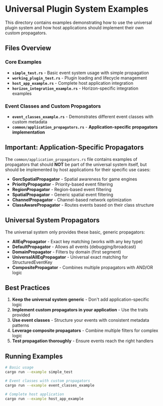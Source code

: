 # Universal Plugin System Examples

This directory contains examples demonstrating how to use the universal plugin system and how host applications should implement their own custom propagators.

## Files Overview

### Core Examples
- **`simple_test.rs`** - Basic event system usage with simple propagation
- **`working_plugin_test.rs`** - Plugin loading and lifecycle management
- **`host_app_example.rs`** - Complete host application integration
- **`horizon_integration_example.rs`** - Horizon-specific integration examples

### Event Classes and Custom Propagators
- **`event_classes_example.rs`** - Demonstrates different event classes with custom metadata
- **`common/application_propagators.rs`** - **Application-specific propagators implementation**

## Important: Application-Specific Propagators

The `common/application_propagators.rs` file contains examples of propagators that should **NOT** be part of the universal system itself, but should be implemented by host applications for their specific use cases:

- **GorcSpatialPropagator** - Spatial awareness for game engines
- **PriorityPropagator** - Priority-based event filtering  
- **RegionPropagator** - Region-based event filtering
- **SpatialPropagator** - Generic spatial event filtering
- **ChannelPropagator** - Channel-based network optimization
- **ClassAwarePropagator** - Routes events based on their class structure

## Universal System Propagators

The universal system only provides these basic, generic propagators:

- **AllEqPropagator** - Exact key matching (works with any key type)
- **DefaultPropagator** - Allows all events (debugging/broadcast)
- **DomainPropagator** - Filters by domain (first segment)
- **UniversalAllEqPropagator** - Universal exact matching for StructuredEventKey
- **CompositePropagator** - Combines multiple propagators with AND/OR logic

## Best Practices

1. **Keep the universal system generic** - Don't add application-specific logic
2. **Implement custom propagators in your application** - Use the traits provided
3. **Use event classes** - Structure your events with consistent metadata patterns
4. **Leverage composite propagators** - Combine multiple filters for complex logic
5. **Test propagation thoroughly** - Ensure events reach the right handlers

## Running Examples

```bash
# Basic usage
cargo run --example simple_test

# Event classes with custom propagators
cargo run --example event_classes_example

# Complete host application
cargo run --example host_app_example
```